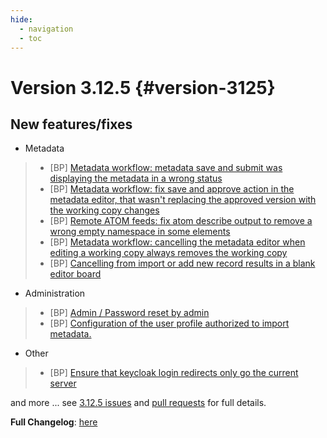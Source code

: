 ```yaml
---
hide:
  - navigation
  - toc
---
```

# Version 3.12.5 {#version-3125}

## New features/fixes

-   Metadata

> -   [BP] [Metadata workflow: metadata save and submit was displaying the metadata in a wrong status](https://github.com/geonetwork/core-geonetwork/pull/6299)
> -   [BP] [Metadata workflow: fix save and approve action in the metadata editor, that wasn't replacing the approved version with the working copy changes](https://github.com/geonetwork/core-geonetwork/pull/6313)
> -   [BP] [Remote ATOM feeds: fix atom describe output to remove a wrong empty namespace in some elements](https://github.com/geonetwork/core-geonetwork/pull/6288)
> -   [BP] [Metadata workflow: cancelling the metadata editor when editing a working copy always removes the working copy](https://github.com/geonetwork/core-geonetwork/pull/6295)
> -   [BP] [Cancelling from import or add new record results in a blank editor board](https://github.com/geonetwork/core-geonetwork/pull/6274)

-   Administration

> -   [BP] [Admin / Password reset by admin](https://github.com/geonetwork/core-geonetwork/pull/6235)
> -   [BP] [Configuration of the user profile authorized to import metadata.](https://github.com/geonetwork/core-geonetwork/pull/6200)

-   Other

> -   [BP] [Ensure that keycloak login redirects only go the current server](https://github.com/geonetwork/core-geonetwork/pull/6270)

and more \... see [3.12.5 issues](https://github.com/geonetwork/core-geonetwork/issues?q=is%3Aissue+milestone%3A3.12.5+is%3Aclosed) and [pull requests](https://github.com/geonetwork/core-geonetwork/pulls?q=milestone%3A3.12.5+is%3Aclosed+is%3Apr) for full details.

**Full Changelog**: [here](https://github.com/geonetwork/core-geonetwork/compare/3.12.4...3.12.5)
